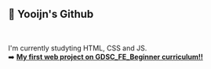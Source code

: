 <h2> 👀 Yooijn's Github</h2><br>

<p>I'm currently studyting HTML, CSS and JS.<br>
➡️ <a href="https://hnyoojin.github.io/GDSC_FE_Beginner/"><b>My first web project on GDSC_FE_Beginner curriculum!!</b></a><br><br>
</p>
